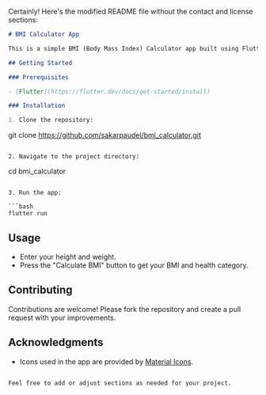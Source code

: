 Certainly! Here's the modified README file without the contact and license sections:

```markdown
# BMI Calculator App

This is a simple BMI (Body Mass Index) Calculator app built using Flutter. The app allows users to input their height and weight, and it calculates their BMI and provides a health category.

## Getting Started

### Prerequisites

- [Flutter](https://flutter.dev/docs/get-started/install)

### Installation

1. Clone the repository:

   ```
   git clone https://github.com/sakarpaudel/bmi_calculator.git
   ```

2. Navigate to the project directory:

   ```
   cd bmi_calculator
   ```

3. Run the app:

   ```bash
   flutter run
   ```

## Usage

- Enter your height and weight.
- Press the "Calculate BMI" button to get your BMI and health category.

## Contributing

Contributions are welcome! Please fork the repository and create a pull request with your improvements.

## Acknowledgments

- Icons used in the app are provided by [Material Icons](https://material.io/resources/icons/).
```

Feel free to add or adjust sections as needed for your project.